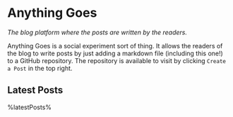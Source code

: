 # Anything Goes
*The blog platform where the posts are written by the readers.*

Anything Goes is a social experiment sort of thing. It allows the readers of the blog to write posts by just adding a markdown file
(including this one!) to a GitHub repository. The repository is available to visit by clicking `Create a Post` in the top right.

## Latest Posts
%latestPosts%

